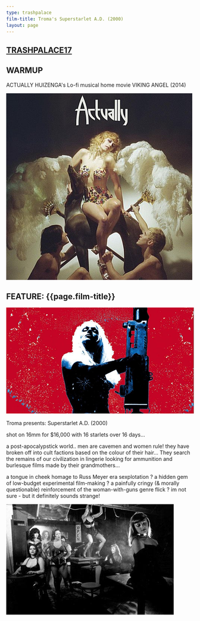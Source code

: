 ```yaml
---
type: trashpalace
film-title: Troma's Superstarlet A.D. (2000) 
layout: page
---
```


## [TRASHPALACE17]({{page.url}})

## WARMUP
 ACTUALLY HUIZENGA's Lo-fi musical home movie VIKING ANGEL (2014)

![warmupfilm](/images/trashpalace/TP17-warmup0.jpg)

## FEATURE: {{page.film-title}}

![poster](/images/trashpalace/TP17-0.jpg)

Troma presents: Superstarlet A.D. (2000) 

shot on 16mm for $16,000 with 16 starlets over 16 days... 

a post-apocalypstick world.. men are cavemen and women rule! they have broken off into cult factions based on the colour of their hair... They search the remains of our civilization in lingerie looking for ammunition and burlesque films made by their grandmothers...

a tongue in cheek homage to Russ Meyer era sexplotation ? a hidden gem of low-budget experimental film-making ? a painfully cringy (& morally questionable) reinforcement of the woman-with-guns genre flick ? im not sure - but it definitely sounds strange!

![poster](/images/trashpalace/TP17-1.jpg)




